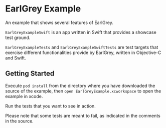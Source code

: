 EarlGrey Example
=============================

An example that shows several features of EarlGrey.

`EarlGreyExampleSwift` is an app written in Swift that provides a showcase test ground.

`EarlGreyExampleTests` and `EarlGreyExampleSwiftTests` are test targets that exercise
different functionalities provide by EarlGrey, written in Objective-C and Swift.

Getting Started
---------------

Execute `pod install` from the directory where you have downloaded the source of the example, then
`open EarlGreyExample.xcworkspace` to open the example in xcode.

Run the tests that you want to see in action.

Please note that some tests are meant to fail, as indicated in the comments in the source.
